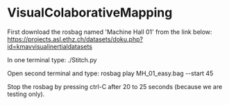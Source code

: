 # VisualColaborativeMapping

First download the rosbag named 'Machine Hall 01' from the link below: 
https://projects.asl.ethz.ch/datasets/doku.php?id=kmavvisualinertialdatasets

In one terminal type:
./Stitch.py

Open second terminal and type:
rosbag play MH_01_easy.bag --start 45

Stop the rosbag by pressing ctrl-C after 20 to 25 seconds (because we are testing only). 
